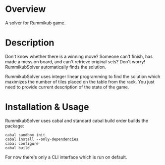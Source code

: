 Overview
========

A solver for Rummikub game.

Description
===========

Don't know whether there is a winning move? Someone can't finish, has made a
mess on board, and can't retrieve original sets? Don't worry! RummikubSolver
automatically finds the solution.

RummikubSolver uses integer linear programming to find the solution which
maximizes the number of tiles placed on the table from the rack. You just need
to provide current description of the state of the game.

Installation & Usage
======

RummikubSolver uses cabal and standard cabal build order builds the package:

    cabal sandbox init
    cabal install --only-dependencies
    cabal configure
    cabal build

For now there's only a CLI interface which is run on default.



